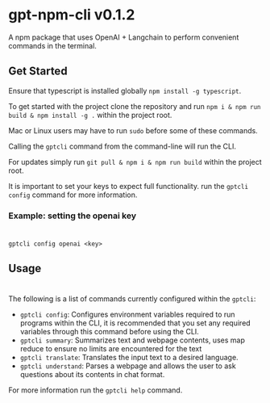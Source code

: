 # gpt-npm-cli v0.1.2

A npm package that uses OpenAI + Langchain to perform convenient commands in the terminal.

## Get Started

Ensure that typescript is installed globally `npm install -g typescript`.

To get started with the project clone the repository and run `npm i & npm run build & npm install -g .` within the project root.

Mac or Linux users may have to run `sudo` before some of these commands.

Calling the `gptcli` command from the command-line will run the CLI.

For updates simply run `git pull & npm i & npm run build` within the project root.

It is important to set your keys to expect full functionality. run the `gptcli config` command for more information.

### Example: setting the openai key
#
```unix
gptcli config openai <key>
```

## Usage
#
The following is a list of commands currently configured within the `gptcli`:
- `gptcli config`: Configures environment variables required to run programs within the CLI, it is recommended that you set any required variables through this command before using the CLI.
- `gptcli summary`: Summarizes text and webpage contents, uses map reduce to ensure no limits are encountered for the text 
- `gptcli translate`: Translates the input text to a desired language.
- `gptcli understand`: Parses a webpage and allows the user to ask questions about its contents in chat format.

For more information run the `gptcli help` command.
